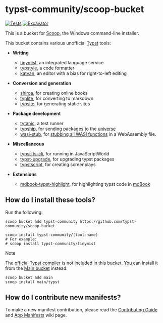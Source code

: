 # typst-community/scoop-bucket

[![Tests](https://github.com/typst-community/scoop-bucket/actions/workflows/ci.yml/badge.svg)](https://github.com/typst-community/scoop-bucket/actions/workflows/ci.yml)
[![Excavator](https://github.com/typst-community/scoop-bucket/actions/workflows/excavator.yml/badge.svg)](https://github.com/typst-community/scoop-bucket/actions/workflows/excavator.yml)

This is a bucket for [Scoop](https://scoop.sh), the Windows command-line installer.

This bucket contains various unofficial [Typst](https://typst.app/) tools:

- **Writing**

  - [tinymist](https://myriad-dreamin.github.io/tinymist/), an integrated language service
  - [typstyle](https://typstyle-rs.github.io/typstyle/), a code formatter
  - [katvan](https://katvan.app), an editor with a bias for right-to-left editing

- **Conversion and generation**

   - [shiroa](https://myriad-dreamin.github.io/shiroa/), for creating online books
   - [typlite](https://crates.io/crates/typlite), for converting to markdown
   - [typsite](https://typ.rowlib.com/en/), for generating static sites

- **Package development**

   - [tytanic](https://typst-community.github.io/tytanic/), a test runner
   - [typship](https://github.com/sjfhsjfh/typship), for sending packages to the [universe](https://typst.app/universe/)
   - [wasi-stub](https://github.com/astrale-sharp/wasm-minimal-protocol), for [stubbing all WASI functions](https://typst.app/docs/reference/foundations/plugin/#wasi) in a WebAssembly file.

- **Miscellaneous**

   - [typst-ts-cli](https://myriad-dreamin.github.io/typst.ts/cookery/guide/compiler/ts-cli.html), for running in JavaScriptWorld
   - [typst-upgrade](https://github.com/Coekjan/typst-upgrade), for upgrading typst packages
   - [typstscript](https://github.com/ChaseRensberger/typstscript), for creating screenplays

- **Extensions**

   - [mdbook-typst-highlight](https://github.com/sitandr/mdbook-typst-highlight), for highlighting typst code in [mdBook](https://rust-lang.github.io/mdBook/)

## How do I install these tools?

Run the following:

```pwsh
scoop bucket add typst-community https://github.com/typst-community/scoop-bucket

scoop install typst-community/⟨tool-name⟩
# For example:
# scoop install typst-community/tinymist
```

> [!NOTE]
>
> The [official Typst compiler](https://github.com/typst/typst/) is not included in this bucket. You can install it from the [Main bucket](https://github.com/ScoopInstaller/Main/) instead:
>
> ```pwsh
> scoop bucket add main
> scoop install main/typst
> ```

## How do I contribute new manifests?

To make a new manifest contribution, please read the [Contributing
Guide](https://github.com/ScoopInstaller/.github/blob/main/.github/CONTRIBUTING.md)
and [App Manifests](https://github.com/ScoopInstaller/Scoop/wiki/App-Manifests)
wiki page.
